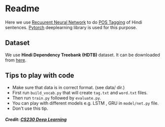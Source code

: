 # Readme

Here we use [Recuurent Neural Network](https://en.wikipedia.org/wiki/Recurrent_neural_network) to do [POS Tagging](https://en.wikipedia.org/wiki/Part-of-speech_tagging) of Hindi sentences. [Pytorch](https://pytorch.org/) deeplearning library is used for this purpose.


## Dataset

We use **Hindi Dependency Treebank (HDTB)** dataset. It can be downloaded from [here](http://ltrc.iiit.ac.in/treebank_H2014/index.html).

## Tips to play with code

- Make sure that data is in correct format. (see data/ dir.)
- First run ``build_vocab.py`` that will create ``tag.txt`` and ``word.txt`` files.
- Then run ``train.py`` followed by ``evaluate.py``.
-  You can play with different models e.g. LSTM , GRU in ``model/net.py`` file.
- Don't use this tip.

##### Credit: [CS230 Deep Learning](https://github.com/cs230-stanford/cs230-code-examples)

